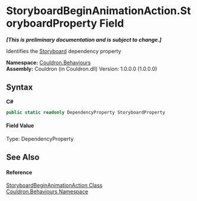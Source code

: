 # StoryboardBeginAnimationAction.StoryboardProperty Field
 _**\[This is preliminary documentation and is subject to change.\]**_

Identifies the <a href="P_Couldron_Behaviours_StoryboardBeginAnimationAction_Storyboard">Storyboard</a>&nbsp;dependency property

**Namespace:**&nbsp;<a href="N_Couldron_Behaviours">Couldron.Behaviours</a><br />**Assembly:**&nbsp;Couldron (in Couldron.dll) Version: 1.0.0.0 (1.0.0.0)

## Syntax

**C#**<br />
``` C#
public static readonly DependencyProperty StoryboardProperty
```


#### Field Value
Type: DependencyProperty

## See Also


#### Reference
<a href="T_Couldron_Behaviours_StoryboardBeginAnimationAction">StoryboardBeginAnimationAction Class</a><br /><a href="N_Couldron_Behaviours">Couldron.Behaviours Namespace</a><br />